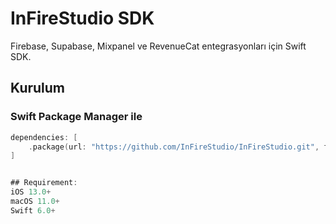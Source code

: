 # InFireStudio SDK

Firebase, Supabase, Mixpanel ve RevenueCat entegrasyonları için Swift SDK.

## Kurulum

### Swift Package Manager ile

```swift
dependencies: [
    .package(url: "https://github.com/InFireStudio/InFireStudio.git", from: "1.0.0")
]


## Requirement:
iOS 13.0+
macOS 11.0+
Swift 6.0+
